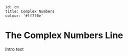 ````
id: cn
title: Complex Numbers
colour: '#ff7f0e'
````

The Complex Numbers Line
================

Intro text
